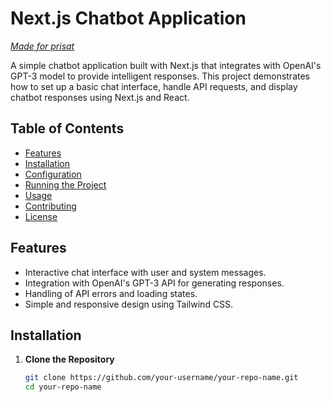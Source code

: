 # Next.js Chatbot Application
<u>*Made for prisat* </u>

A simple chatbot application built with Next.js that integrates with OpenAI's GPT-3 model to provide intelligent responses. This project demonstrates how to set up a basic chat interface, handle API requests, and display chatbot responses using Next.js and React.

## Table of Contents

- [Features](#features)
- [Installation](#installation)
- [Configuration](#configuration)
- [Running the Project](#running-the-project)
- [Usage](#usage)
- [Contributing](#contributing)
- [License](#license)

## Features

- Interactive chat interface with user and system messages.
- Integration with OpenAI's GPT-3 API for generating responses.
- Handling of API errors and loading states.
- Simple and responsive design using Tailwind CSS.

## Installation

1. **Clone the Repository**

   ```bash
   git clone https://github.com/your-username/your-repo-name.git
   cd your-repo-name
